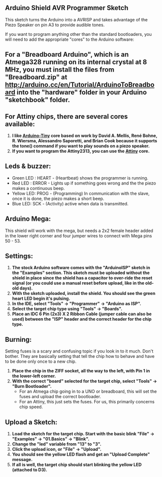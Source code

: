 Arduino Shield AVR Programmer Sketch
----------------

This sketch turns the Arduino into a AVRISP and takes advantage of the Piezo Speaker on pin A3 to provide audible tones.

If you want to program anything other than the standard bootloaders, you will need to add the appropriate "cores" to the Arduino software:

## For a "Breadboard Arduino", which is an Atmega328 running on its internal crystal at 8 MHz, you must install the files from "Breadboard.zip" at http://arduino.cc/en/Tutorial/ArduinoToBreadboard into the "hardware" folder in your Arduino "sketchbook" folder.

## For Attiny chips, there are several cores available:
1. **I like [Arduino-Tiny](https://code.google.com/archive/p/arduino-tiny/) core based on work by David A. Mellis, René Bohne, R. Wiersma, Alessandro Saporetti, and Brian Cook because it supports the tone() command if you want to play sounds on a piezo speaker.**
2. **If you want to program the Attiny2313, you can use the [Attiny](https://github.com/damellis/attiny/) core.**

Leds & buzzer:
----------------

- Green LED : HEART - (Heartbeat) shows the programmer is running.
- Red LED : ERROR - Lights up if something goes wrong and the the piezo makes a continuous beep.
- Yellow LED: PROG - (Programming) In communication with the slave, once it is done, the piezo makes a short beep.
- Blue LED: SCK  - (Activity) active when data is transmitted.

Arduino Mega:
----------------

This shield will work with the mega, but needs a 2x2 female header added in the lower right corner and four jumper wires to connect with Mega pins 50 - 53.

Settings:
----------------

1. **The stock Arduino software comes with the "ArduinoISP" sketch in the "Examples" section. This sketch must be uploaded without the shield in place since the shield has a capacitor to over-ride the reset signal (or you could use a manual reset before upload, like in the old-old days).**
2. **With the sketch uploaded, install the shield. You should see the green heart LED begin it's pulsing.**
3. **In the IDE, select "Tools" -> "Programmer" -> "Arduino as ISP".**
4. **Select the target chip type using "Tools" -> "Boards".**
5. **Place an IDC 6 Pin (2x3) X 2 Ribbon Cable (jumper cable can also be used) between the "ISP" header and the correct header for the chip type.**

Burning:
----------------

Setting fuses is a scary and confusing topic if you look in to it much. Don't bother. They are basically setting that tell the chip how to behave and have to be done only once to a new chip.

1. **Place the chip in the ZIFF socket, all the way to the left, with Pin 1 in the lower-left corner.**
2. **With the correct "board" selected for the target chip, select "Tools" -> "Burn Bootloader".**
	* For an Atmega chip going in to a UNO or breadboard, this will set the fuses and upload the correct bootloader.
	* For an Attiny, this just sets the fuses. For us, this primarily concerns chip speed. 

Upload a Sketch:
----------------

1. **Load the sketch for the target chip. Start with the basic blink "File" -> "Examples" -> "01.Basics" -> "Blink".**
2. **Change the "led" variable from "13" to "3".**
3. **Click the upload icon, or "File" -> "Upload".**
4. **You should see the yellow LED flash and get an "Upload Complete" message.**
5. **If all is well, the target chip should start blinking the yellow LED (attached to D3).**

